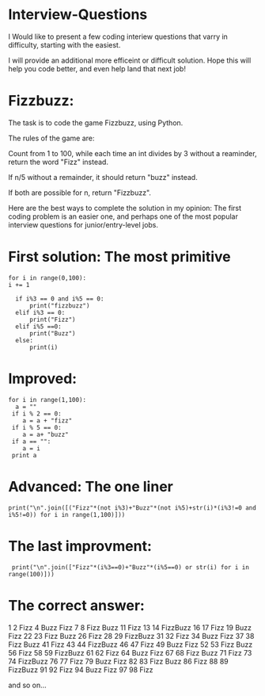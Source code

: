 # Interview-Questions
I Would like to present a few coding interiew questions that varry in difficulty, 
starting with the easiest.




I will provide an additional more efficeint or difficult solution. 
Hope this will help you code better, and even help land that next job! 




# Fizzbuzz:
The task is to code the game Fizzbuzz, using Python.

The rules of the game are:

Count from 1 to 100, while each time an int divides by 3 without a reaminder, return the word "Fizz" instead.

If n/5 without a remainder, it should return "buzz" instead.

If both are possible for n, return "Fizzbuzz".

Here are the best ways to complete the solution in my opinion:
The first coding problem is an easier one, 
and perhaps one of the most popular interview questions for junior/entry-level jobs.





# **First solution: The most primitive**


    for i in range(0,100):
    i += 1
    
      if i%3 == 0 and i%5 == 0:
          print("fizzbuzz")
      elif i%3 == 0:
          print("Fizz")
      elif i%5 ==0:
          print("Buzz")
      else:
          print(i)







# Improved:

    for i in range(1,100):
      a = ""
     if i % 2 == 0:
        a = a + "fizz"
     if i % 5 == 0:
        a = a+ "buzz"
     if a == "":
        a = i
     print a
  
  
  
  
  
  
  
  
 # Advanced: The one liner
 
    print("\n".join([("Fizz"*(not i%3)+"Buzz"*(not i%5)+str(i)*(i%3!=0 and i%5!=0)) for i in range(1,100)]))
    
    
    
    
    
    
    
 # The last improvment:
 
     print("\n".join(["Fizz"*(i%3==0)+"Buzz"*(i%5==0) or str(i) for i in range(100)]))
     
     
     
 # The correct answer:
  
1
2
Fizz
4
Buzz
Fizz
7
8
Fizz
Buzz
11
Fizz
13
14
FizzBuzz
16
17
Fizz
19
Buzz
Fizz
22
23
Fizz
Buzz
26
Fizz
28
29
FizzBuzz
31
32
Fizz
34
Buzz
Fizz
37
38
Fizz
Buzz
41
Fizz
43
44
FizzBuzz
46
47
Fizz
49
Buzz
Fizz
52
53
Fizz
Buzz
56
Fizz
58
59
FizzBuzz
61
62
Fizz
64
Buzz
Fizz
67
68
Fizz
Buzz
71
Fizz
73
74
FizzBuzz
76
77
Fizz
79
Buzz
Fizz
82
83
Fizz
Buzz
86
Fizz
88
89
FizzBuzz
91
92
Fizz
94
Buzz
Fizz
97
98
Fizz

and so on...
